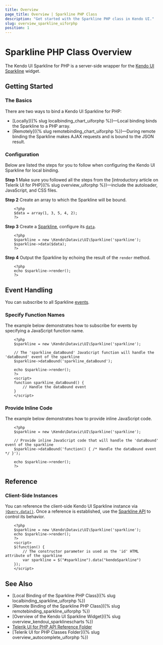 ```yaml
---
title: Overview
page_title: Overview | Sparkline PHP Class
description: "Get started with the Sparkline PHP class in Kendo UI."
slug: overview_sparkline_uiforphp
position: 1
---
```


# Sparkline PHP Class Overview

The Kendo UI Sparkline for PHP is a server-side wrapper for the [Kendo UI Sparkline](/api/javascript/dataviz/ui/sparkline) widget.

## Getting Started

### The Basics

There are two ways to bind a Kendo UI Sparkline for PHP:

* [Locally]({% slug localbinding_chart_uiforphp %})&mdash;Local binding binds the Sparkline to a PHP array.
* [Remotely]({% slug remotebinding_chart_uiforphp %})&mdash;During remote binding the Sparkline makes AJAX requests and is bound to the JSON result.

### Configuration

Below are listed the steps for you to follow when configuring the Kendo UI Sparkline for local binding.

**Step 1** Make sure you followed all the steps from the [introductory article on Telerik UI for PHP]({% slug overview_uiforphp %})&mdash;include the autoloader, JavaScript, and CSS files.

**Step 2** Create an array to which the Sparkline will be bound.



        <?php
        $data = array(1, 3, 5, 4, 2);
        ?>

**Step 3** Create a [Sparkline](/api/php/Kendo/Dataviz/UI/Sparkline), configure its [`data`](/api/php/Kendo/Dataviz/UI/Sparkline#data).



        <?php
        $sparkline = new \Kendo\Dataviz\UI\Sparkline('sparkline');
        $sparkline->data($data);
        ?>

**Step 4** Output the Sparkline by echoing the result of the `render` method.



        <?php
        echo $sparkline->render();
        ?>

## Event Handling

You can subscribe to all Sparkline [events](/api/javascript/dataviz/ui/sparkline).

### Specify Function Names

The example below demonstrates how to subscribe for events by specifying a JavaScript function name.



        <?php
        $sparkline = new \Kendo\Dataviz\UI\Sparkline('sparkline');

        // The 'sparkline_dataBound' JavaScript function will handle the 'dataBound' event of the sparkline
        $sparkline->dataBound('sparkline_dataBound');

        echo $sparkline->render();
        ?>
        <script>
        function sparkline_dataBound() {
            // Handle the dataBound event
        }
        </script>

### Provide Inline Code

The example below demonstrates how to provide inline JavaScript code.



        <?php
        $sparkline = new \Kendo\Dataviz\UI\Sparkline('sparkline');

        // Provide inline JavaScript code that will handle the 'dataBound' event of the sparkline
        $sparkline->dataBound('function() { /* Handle the dataBound event */ }');

        echo $sparkline->render();
        ?>

<!--*-->
## Reference

### Client-Side Instances

You can reference the client-side Kendo UI Sparkline instance via [`jQuery.data()`](https://api.jquery.com/jQuery.data/). Once a reference is established, use the [Sparkline API](/api/javascript/dataviz/ui/sparkline#methods) to control its behavior.



        <?php
        $sparkline = new \Kendo\Dataviz\UI\Sparkline('sparkline');
        echo $sparkline->render();
        ?>
        <script>
        $(function() {
            // The constructor parameter is used as the 'id' HTML attribute of the sparkline
            var sparkline = $("#sparkline").data("kendoSparkline")
        });
        </script>

## See Also

* [Local Binding of the Sparkline PHP Class]({% slug localbinding_sparkline_uiforphp %})
* [Remote Binding of the Sparkline PHP Class]({% slug remotebinding_sparkline_uiforphp %})
* [Overview of the Kendo UI Sparkline Widget]({% slug overview_kendoui_sparklinescharts %})
* [Telerik UI for PHP API Reference Folder](/api/php/Kendo/UI/AutoComplete)
* [Telerik UI for PHP Classes Folder]({% slug overview_autocomplete_uiforphp %})
